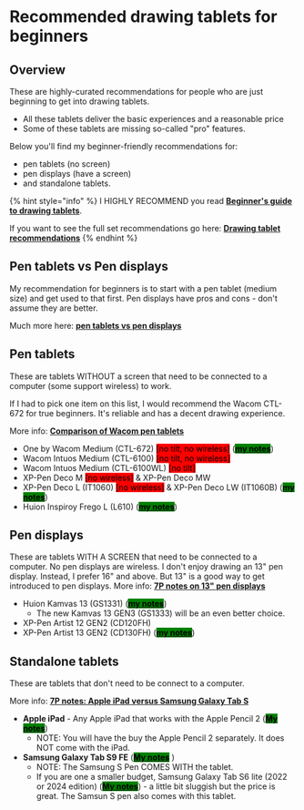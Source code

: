 # Recommended drawing tablets for beginners

## Overview

These are highly-curated recommendations for people who are just beginning to get into drawing tablets.&#x20;

* All these tablets deliver the basic experiences and a reasonable price
* Some of these tablets are missing so-called "pro" features.

Below you'll find my beginner-friendly recommendations for:&#x20;

* pen tablets (no screen)
* pen displays (have a screen)
* and standalone tablets.&#x20;

{% hint style="info" %}
I HIGHLY RECOMMEND you read [**Beginner's guide to drawing tablets**](../basics/beginners-guide.md).

If you want to see the full set recommendations go here: [**Drawing tablet recommendations**](./)&#x20;
{% endhint %}

## Pen tablets vs Pen displays

My recommendation for beginners is to start with a pen tablet (medium size) and get used to that first.  Pen displays have pros and cons - don't assume they are better.

Much more here: [**pen tablets vs pen displays**](../buying-a-drawing-tablet/pen-tablets-vs-pen-displays.md)&#x20;

## Pen tablets

These are tablets WITHOUT a screen that need to be connected to a computer (some support wireless) to work.

If I had to pick one item on this list, I would recommend the Wacom CTL-672 for true beginners. It's reliable and has a decent drawing experience.

More info: [**Comparison of Wacom pen tablets**](../product-info/wacom/7p-notes-comparison-of-wacom-pen-tablets.md)&#x20;

* One by Wacom Medium (CTL-672) <mark style="background-color:red;">\[no tilt, no wireless]</mark> ([<mark style="background-color:green;">**my notes**</mark>](../product-info/wacom/one-by-wacom/7p-notes-wacom-ctl-x72.md))
* Wacom Intuos Medium (CTL-6100) <mark style="background-color:red;">\[no tilt, no wireless]</mark>&#x20;
* Wacom Intuos Medium (CTL-6100WL) <mark style="background-color:red;">\[no tilt]</mark>
* XP-Pen Deco M <mark style="background-color:red;">\[no wireless]</mark> & XP-Pen Deco MW&#x20;
* XP-Pen Deco L (IT1060) <mark style="background-color:red;">\[no wireless]</mark> & XP-Pen Deco LW (IT1060B) ([<mark style="background-color:green;">**my notes**</mark>](../product-info/xp-pen/xp-pen-deco/7p-notes-xp-pen-it1060b.md))
* Huion Inspiroy Frego L (L610) ([<mark style="background-color:green;">**my notes**</mark>](../product-info/huion/huion-inspiroy-frego/7p-notes-huion-inspiroy-frego-m-l610.md))&#x20;

## Pen displays

These are tablets WITH A SCREEN that need to be connected to a computer. No pen displays are wireless. I don't enjoy drawing an 13" pen display. Instead, I prefer 16" and above. But 13" is a good way to get introduced to pen displays. More info: [**7P notes on 13" pen displays**](7p-notes-other/7p-notes-huion-gs1331-xppen-cd130fh.md)&#x20;

* Huion Kamvas 13 (GS1331)  ([<mark style="background-color:green;">**my notes**</mark>](../product-info/huion/huion-kamvas/7p-notes-huion-gs1331.md))
  * The new Kamvas 13 GEN3 (GS1333) will be an even better choice.
* XP-Pen Artist 12 GEN2 (CD120FH)
* XP-Pen Artist 13 GEN2 (CD130FH)  ([<mark style="background-color:green;">**my notes**</mark>](../product-info/xp-pen/xp-pen-artist-gen2/7p-notes-xp-pen-artist-13-gen2-cd130fh.md))

## Standalone tablets

These are tablets that don't need to be connect to a computer.

More info: [**7P notes: Apple iPad versus Samsung Galaxy Tab S**](../product-info/apple/7p-notes-apple-ipad-versus-samsung-galaxy-tab-s.md)&#x20;

* **Apple iPad** - Any Apple iPad that works with the Apple Pencil 2 ([<mark style="background-color:green;">**My notes**</mark>](../product-info/apple/7p-notes-apple-ipad.md))
  * NOTE: You will have the buy the Apple Pencil 2 separately. It does NOT come with the iPad.
* **Samsung Galaxy Tab S9 FE** ([<mark style="background-color:green;">**My notes**</mark>](../product-info/samsung/7p-notes-samsung-galaxy-tab-s.md) )
  * NOTE: The Samsung S Pen COMES WITH the tablet.
  * If you are one a smaller budget, Samsung Galaxy Tab S6 lite (2022 or 2024 edition)  ([<mark style="background-color:green;">**My notes**</mark>](../product-info/samsung/7p-notes-samsung-galaxy-tab-s.md)) - a little bit sluggish but the price is great. The Samsun S pen also comes with this tablet.

